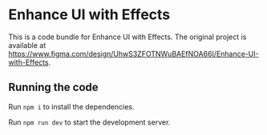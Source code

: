 
  # Enhance UI with Effects

  This is a code bundle for Enhance UI with Effects. The original project is available at https://www.figma.com/design/UhwS3ZFOTNWuBAEfNOA66I/Enhance-UI-with-Effects.

  ## Running the code

  Run `npm i` to install the dependencies.

  Run `npm run dev` to start the development server.
  